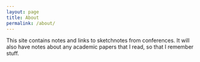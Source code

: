 ```yaml
---
layout: page
title: About
permalink: /about/
---
```


This site contains notes and links to sketchnotes from conferences. It will also have notes about any academic papers that I read, so that I remember stuff.
